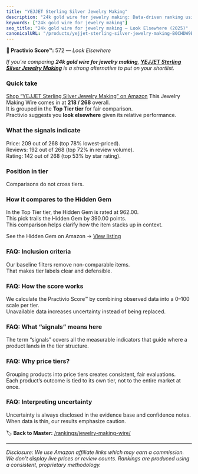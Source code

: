 ```yaml
---
title: "YEJJET Sterling Silver Jewelry Making"
description: "24k gold wire for jewelry making: Data-driven ranking using the Practivio Score™. Positioned by quality, value, demand, findability, momentum."
keywords: ["24k gold wire for jewelry making"]
seo_title: "24k gold wire for jewelry making — Look Elsewhere (2025)"
canonicalURL: "/products/yejjet-sterling-silver-jewelry-making-B0CHDW9BW2/"
---
```


**🚫 Practivio Score™:** 572 — _Look Elsewhere_


*If you're comparing **24k gold wire for jewelry making**, **[YEJJET Sterling Silver Jewelry Making](https://www.amazon.com/dp/B0CHDW9BW2?tag=practivio-20)** is a strong alternative to put on your shortlist.*
### Quick take
[Shop “YEJJET Sterling Silver Jewelry Making” on Amazon](https://www.amazon.com/dp/B0CHDW9BW2?tag=practivio-20)
This Jewelry Making Wire comes in at **218 / 268** overall.  
It is grouped in the **Top Tier tier** for fair comparison.  
Practivio suggests you **look elsewhere** given its relative performance.

### What the signals indicate
Price: 209 out of 268 (top 78% lowest-priced).  
Reviews: 192 out of 268 (top 72% in review volume).  
Rating: 142 out of 268 (top 53% by star rating).  

### Position in tier
Comparisons do not cross tiers.

### How it compares to the Hidden Gem
In the Top Tier tier, the Hidden Gem is rated at 962.00.  
This pick trails the Hidden Gem by 390.00 points.  
This comparison helps clarify how the item stacks up in context.  

See the Hidden Gem on Amazon → [View listing](https://www.amazon.com/dp/B00BOZ79UO?tag=practivio-20)

### FAQ: Inclusion criteria
Our baseline filters remove non-comparable items.  
That makes tier labels clear and defensible.

### FAQ: How the score works
We calculate the Practivio Score™ by combining observed data into a 0–100 scale per tier.  
Unavailable data increases uncertainty instead of being replaced.

### FAQ: What “signals” means here
The term “signals” covers all the measurable indicators that guide where a product lands in the tier structure.

### FAQ: Why price tiers?
Grouping products into price tiers creates consistent, fair evaluations.  
Each product’s outcome is tied to its own tier, not to the entire market at once.

### FAQ: Interpreting uncertainty
Uncertainty is always disclosed in the evidence base and confidence notes.  
When data is thin, our results emphasize caution.


🏷️ **Back to Master:** [/rankings/jewelry-making-wire/](/rankings/jewelry-making-wire/)

---
_Disclosure: We use Amazon affiliate links which may earn a commission. We don’t display live prices or review counts. Rankings are produced using a consistent, proprietary methodology._
